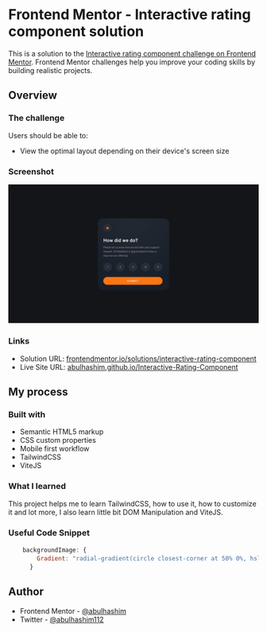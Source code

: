 # Frontend Mentor - Interactive rating component solution

This is a solution to the [Interactive rating component challenge on Frontend Mentor](https://www.frontendmentor.io/challenges/interactive-rating-component-koxpeBUmI). Frontend Mentor challenges help you improve your coding skills by building realistic projects. 

## Overview

### The challenge

Users should be able to:

- View the optimal layout depending on their device's screen size

### Screenshot

![preview](images/desktop-design.jpg)

### Links

- Solution URL: [frontendmentor.io/solutions/interactive-rating-component](https://www.frontendmentor.io/solutions/interactive-rating-component-7Z5i8-iL8H)
- Live Site URL: [abulhashim.github.io/Interactive-Rating-Component](https://abulhashim.github.io/Interactive-Rating-Component/)

## My process

### Built with

- Semantic HTML5 markup
- CSS custom properties
- Mobile first workflow
- TailwindCSS
- ViteJS

### What I learned

This project helps me to learn TailwindCSS, how to use it, how to customize it and lot more, I also learn little bit DOM Manipulation and ViteJS.

### Useful Code Snippet

```js
    backgroundImage: {
        Gradient: "radial-gradient(circle closest-corner at 50% 0%, hsl(213, 19%, 18%) 0%, hsl(213, 19%, 14%) 100%)"
      }
```

## Author

- Frontend Mentor - [@abulhashim](https://www.frontendmentor.io/profile/abulhashim)
- Twitter - [@abulhashim112](https://www.twitter.com/abulhashim112)